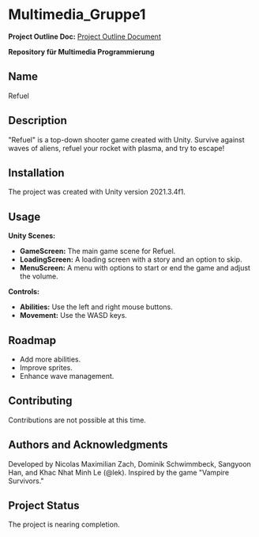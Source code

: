 # Multimedia_Gruppe1

**Project Outline Doc:**
[Project Outline Document](https://docs.google.com/document/d/1fA2YTi4c2G3YQJbx4NEYlCjT_luXYsmt4T2M1RpR-h4/edit)

**Repository für Multimedia Programmierung**

## Name
Refuel

## Description
"Refuel" is a top-down shooter game created with Unity. Survive against waves of aliens, refuel your rocket with plasma, and try to escape!

## Installation
The project was created with Unity version 2021.3.4f1.

## Usage
**Unity Scenes:**
- **GameScreen:** The main game scene for Refuel.
- **LoadingScreen:** A loading screen with a story and an option to skip.
- **MenuScreen:** A menu with options to start or end the game and adjust the volume.

**Controls:**
- **Abilities:** Use the left and right mouse buttons.
- **Movement:** Use the WASD keys.

## Roadmap
- Add more abilities.
- Improve sprites.
- Enhance wave management.

## Contributing
Contributions are not possible at this time.

## Authors and Acknowledgments
Developed by Nicolas Maximilian Zach, Dominik Schwimmbeck, Sangyoon Han, and Khac Nhat Minh Le (@lek).
Inspired by the game "Vampire Survivors."

## Project Status
The project is nearing completion.
